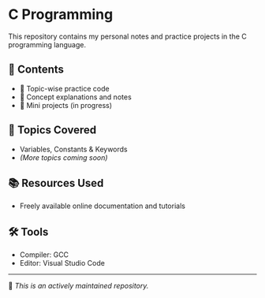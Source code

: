 # C Programming

This repository contains my personal notes and practice projects in the C programming language. 

## 📂 Contents

- 📘 Topic-wise practice code
- 🧠 Concept explanations and notes
- 🔧 Mini projects (in progress)

## 🧾 Topics Covered

- Variables, Constants & Keywords  
- *(More topics coming soon)*

## 📚 Resources Used

- Freely available online documentation and tutorials

## 🛠️ Tools

- Compiler: GCC  
- Editor: Visual Studio Code

---

📌 *This is an actively maintained repository.*

